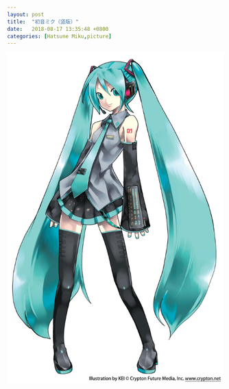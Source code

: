 ```yaml
---
layout: post
title:  "初音ミク（竖版）"
date:   2018-08-17 13:35:48 +0800
categories: [Hatsune Miku,picture]
---
```

![Miku_l](https://github.com/happyzhao1996/happyzhao1996.github.io/raw/master/_posts/images/Miku_p.jpg)

